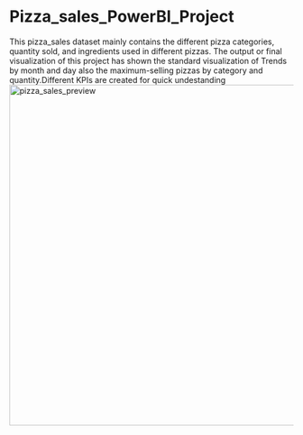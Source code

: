 # Pizza_sales_PowerBI_Project
This pizza_sales dataset mainly contains the different pizza categories, quantity sold, and ingredients used in different pizzas. The output or final visualization of this project has shown the standard visualization of Trends by month and day also the maximum-selling pizzas by category and quantity.Different KPIs are created for quick undestanding
<img width="604" alt="pizza_sales_preview" src="https://github.com/vaibhavrk18/Pizza_sales_PowerBI_Project/assets/138751404/f253bccb-7d4c-4e28-92d4-970cf72159f8">

